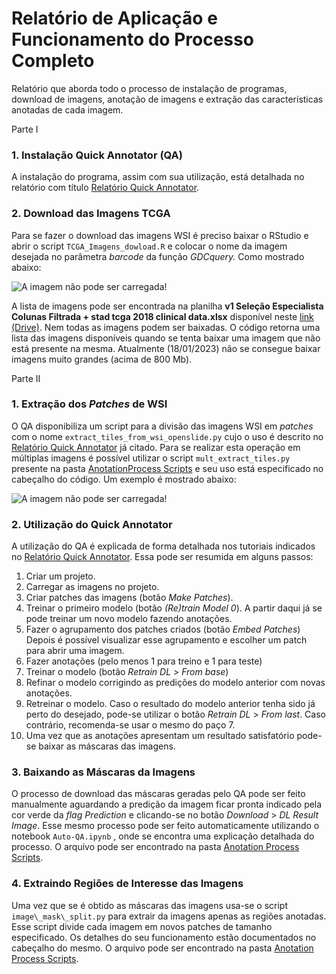 # Relatório de Aplicação e Funcionamento do Processo Completo

Relatório que aborda todo o processo de instalação de programas, download de imagens, anotação de imagens e extração das características anotadas de cada imagem.

Parte I

### **1. Instalação Quick Annotator (QA)**

A instalação do programa, assim com sua utilização, está detalhada no relatório com título [Relatório Quick Annotator](https://docs.google.com/document/d/1MCoDmCgpUCUB7PunPNNoLTGoftO0xp7thU4_1iiiUB8/edit#heading=h.i76d10rspvdl).

### **2. Download das Imagens TCGA**

Para se fazer o download das imagens WSI é preciso baixar o RStudio e abrir o script `TCGA_Imagens_dowload.R` e colocar o nome da imagem desejada no parâmetra _barcode_ da função _GDCquery._ Como mostrado abaixo:

![A imagem não pode ser carregada!](https://drive.google.com/file/d/1gvr48Kr6HbP4cr4nqlea-OATr154fpQ_/view?usp=sharing)

A lista de imagens pode ser encontrada na planilha **v1 Seleção Especialista Colunas Filtrada + stad tcga 2018 clinical data.xlsx** disponível neste [link (Drive)](https://docs.google.com/spreadsheets/d/1K2IdILznDx-GR7o6Py-dkn-G8PMdOrjz/edit#gid=1676572784). Nem todas as imagens podem ser baixadas. O código retorna uma lista das imagens disponíveis quando se tenta baixar uma imagem que não está presente na mesma. Atualmente (18/01/2023) não se consegue baixar imagens muito grandes (acima de 800 Mb).

Parte II

### **1. Extração dos _Patches_ de WSI**

O QA disponibiliza um script para a divisão das imagens WSI em _patches_ com o nome `extract_tiles_from_wsi_openslide.py` cujo o uso é descrito no [Relatório Quick Annotator](https://docs.google.com/document/d/1MCoDmCgpUCUB7PunPNNoLTGoftO0xp7thU4_1iiiUB8/edit#heading=h.i76d10rspvdl) já citado. Para se realizar esta operação em múltiplas imagens é possível utilizar o script `mult_extract_tiles.py` presente na pasta [Anotation](https://drive.google.com/drive/folders/1lHYTMcQgypkCy0Y1CCXw6YUBhvDW9WXq?usp=share_link)[Process Scripts](https://drive.google.com/drive/folders/1lHYTMcQgypkCy0Y1CCXw6YUBhvDW9WXq?usp=share_link) e seu uso está especificado no cabeçalho do código. Um exemplo é mostrado abaixo:

![A imagem não pode ser carregada!](https://drive.google.com/file/d/1YQl3pQhNCaj_FttU7zMG2HL7GesA9Fqm/view?usp=share_link)

### **2. Utilização do Quick Annotator**

A utilização do QA é explicada de forma detalhada nos tutoriais indicados no [Relatório Quick Annotator](https://docs.google.com/document/d/1MCoDmCgpUCUB7PunPNNoLTGoftO0xp7thU4_1iiiUB8/edit#heading=h.i76d10rspvdl). Essa pode ser resumida em alguns passos:

1. Criar um projeto.
2. Carregar as imagens no projeto.
3. Criar patches das imagens (botão _Make Patches_).
4. Treinar o primeiro modelo (botão _(Re)train Model 0_).
A partir daqui já se pode treinar um novo modelo fazendo anotações.
5. Fazer o agrupamento dos patches criados (botão _Embed Patches_)
Depois é possível visualizar esse agrupamento e escolher um patch para abrir uma imagem.
6. Fazer anotações (pelo menos 1 para treino e 1 para teste)
7. Treinar o modelo (botão _Retrain DL_ \> _From base_)
8. Refinar o modelo corrigindo as predições do modelo anterior com novas anotações.
9. Retreinar o modelo. Caso o resultado do modelo anterior tenha sido já perto do desejado, pode-se utilizar o botão _Retrain DL_ \> _From last_. Caso contrário, recomenda-se usar o mesmo do paço 7.
10. Uma vez que as anotações apresentam um resultado satisfatório pode-se baixar as máscaras das imagens.

### **3. Baixando as Máscaras da Imagens**

O processo de download das máscaras geradas pelo QA pode ser feito manualmente aguardando a predição da imagem ficar pronta indicado pela cor verde da _flag_ _Prediction_ e clicando-se no botão _Download_ \> _DL Result Image_. Esse mesmo processo pode ser feito automaticamente utilizando o notebook `Auto-QA.ipynb` , onde se encontra uma explicação detalhada do processo. O arquivo pode ser encontrado na pasta [Anotation Process Scripts](https://drive.google.com/drive/folders/1lHYTMcQgypkCy0Y1CCXw6YUBhvDW9WXq?usp=share_link).

### **4. Extraindo Regiões de Interesse das Imagens**

Uma vez que se é obtido as máscaras das imagens usa-se o script `image\_mask\_split.py` para extrair da imagens apenas as regiões anotadas. Esse script divide cada imagem em novos patches de tamanho especificado. Os detalhes do seu funcionamento estão documentados no cabeçalho do mesmo. O arquivo pode ser encontrado na pasta [Anotation Process Scripts](https://drive.google.com/drive/folders/1lHYTMcQgypkCy0Y1CCXw6YUBhvDW9WXq?usp=share_link).
